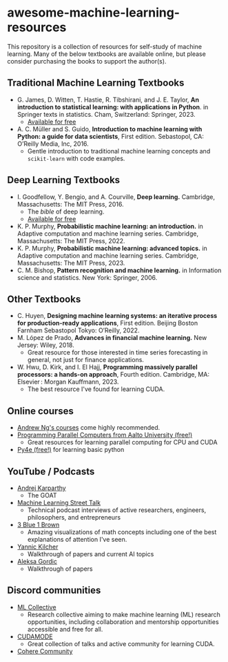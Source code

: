 # awesome-machine-learning-resources

This repository is a collection of resources for self-study of machine learning. Many of the below textbooks are available online, but please consider purchasing the books to support the author(s). 


## Traditional Machine Learning Textbooks
* G. James, D. Witten, T. Hastie, R. Tibshirani, and J. E. Taylor, **An introduction to statistical learning: with applications in Python**. in Springer texts in statistics. Cham, Switzerland: Springer, 2023.
  * [Available for free](https://www.statlearning.com/)
* A. C. Müller and S. Guido, **Introduction to machine learning with Python: a guide for data scientists**, First edition. Sebastopol, CA: O’Reilly Media, Inc, 2016.
  * Gentle introduction to traditional machine learning concepts and `scikit-learn` with code examples. 

## Deep Learning Textbooks

* I. Goodfellow, Y. Bengio, and A. Courville, **Deep learning.** Cambridge, Massachusetts: The MIT Press, 2016.
  * The *bible* of deep learning.
  * [Available for free](https://www.deeplearningbook.org/)
* K. P. Murphy, **Probabilistic machine learning: an introduction.** in Adaptive computation and machine learning series. Cambridge, Massachusetts: The MIT Press, 2022.
* K. P. Murphy, **Probabilistic machine learning: advanced topics.** in Adaptive computation and machine learning series. Cambridge, Massachusetts: The MIT Press, 2023.
* C. M. Bishop, **Pattern recognition and machine learning.** in Information science and statistics. New York: Springer, 2006.

## Other Textbooks
* C. Huyen, **Designing machine learning systems: an iterative process for production-ready applications**, First edition. Beijing Boston Farnham Sebastopol Tokyo: O’Reilly, 2022.
* M. López de Prado, **Advances in financial machine learning.** New Jersey: Wiley, 2018.
  * Great resource for those interested in time series forecasting in general, not just for finance applications. 
*  W. Hwu, D. Kirk, and I. El Hajj, **Programming massively parallel processors: a hands-on approach**, Fourth edition. Cambridge, MA: Elsevier : Morgan Kauffmann, 2023.
   *  The best resource I've found for learning CUDA. 

## Online courses
* [Andrew Ng's courses](https://www.andrewng.org/courses/) come highly recommended.
* [Programming Parallel Computers from Aalto University (free!)](https://ppc.cs.aalto.fi/)
  * Great resources for learning parallel computing for CPU and CUDA
* [Py4e (free!)](https://www.py4e.com) for learning basic python 

## YouTube / Podcasts
* [Andrej Karparthy](https://www.youtube.com/@andrejkarpathy)
  * The GOAT
* [Machine Learning Street Talk](https://www.youtube.com/@MachineLearningStreetTalk)
  * Technical podcast interviews of active researchers, engineers, philosophers, and entrepreneurs 
* [3 Blue 1 Brown](https://www.youtube.com/@3blue1brown)
  * Amazing visualizations of math concepts including one of the best explanations of attention I've seen. 
* [Yannic Kilcher](https://www.youtube.com/@YannicKilcher)
  * Walkthrough of papers and current AI topics
* [Aleksa Gordic](https://www.youtube.com/@TheAIEpiphany)
  * Walkthrough of papers

## Discord communities
* [ML Collective](https://discord.gg/nNJ4GBPZm9)
  * Research collective aiming to make machine learning (ML) research opportunities, including collaboration and mentorship opportunities accessible and free for all.
* [CUDAMODE](https://discord.gg/cudamode)
  * Great collection of talks and active community for learning CUDA. 
* [Cohere Community](https://discord.com/invite/co-mmunity)
